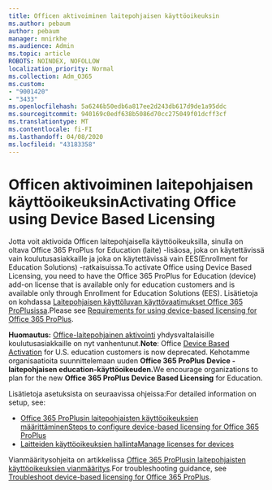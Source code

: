```yaml
---
title: Officen aktivoiminen laitepohjaisen käyttöoikeuksin
ms.author: pebaum
author: pebaum
manager: mnirkhe
ms.audience: Admin
ms.topic: article
ROBOTS: NOINDEX, NOFOLLOW
localization_priority: Normal
ms.collection: Adm_O365
ms.custom:
- "9001420"
- "3433"
ms.openlocfilehash: 5a6246b50edb6a817ee2d243db617d9de1a95ddc
ms.sourcegitcommit: 940169c0edf638b5086d70cc275049f01dcff3cf
ms.translationtype: MT
ms.contentlocale: fi-FI
ms.lasthandoff: 04/08/2020
ms.locfileid: "43183358"
---
```

# <a name="activating-office-using-device-based-licensing"></a><span data-ttu-id="6c52d-102">Officen aktivoiminen laitepohjaisen käyttöoikeuksin</span><span class="sxs-lookup"><span data-stu-id="6c52d-102">Activating Office using Device Based Licensing</span></span>

<span data-ttu-id="6c52d-103">Jotta voit aktivoida Officen laitepohjaisella käyttöoikeuksilla, sinulla on oltava Office 365 ProPlus for Education (laite) -lisäosa, joka on käytettävissä vain koulutusasiakkaille ja joka on käytettävissä vain EES(Enrollment for Education Solutions) -ratkaisuissa.</span><span class="sxs-lookup"><span data-stu-id="6c52d-103">To activate Office using Device Based Licensing, you need to have the Office 365 ProPlus for Education (device) add-on license that is available only for education customers and is available only through Enrollment for Education Solutions (EES).</span></span> <span data-ttu-id="6c52d-104">Lisätietoja on kohdassa [Laitepohjaisen käyttöluvan käyttövaatimukset Office 365 ProPlusissa](https://docs.microsoft.com/deployoffice/device-based-licensing#requirements-for-using-device-based-licensing-for-office-365-proplus).</span><span class="sxs-lookup"><span data-stu-id="6c52d-104">Please see [Requirements for using device-based licensing for Office 365 ProPlus](https://docs.microsoft.com/deployoffice/device-based-licensing#requirements-for-using-device-based-licensing-for-office-365-proplus).</span></span>

<span data-ttu-id="6c52d-105">**Huomautus:** [Office-laitepohjainen aktivointi](https://aka.ms/officedba) yhdysvaltalaisille koulutusasiakkaille on nyt vanhentunut.</span><span class="sxs-lookup"><span data-stu-id="6c52d-105">**Note**: Office [Device Based Activation](https://aka.ms/officedba) for U.S. education customers is now deprecated.</span></span> <span data-ttu-id="6c52d-106">Kehotamme organisaatioita suunnittelemaan uuden **Office 365 ProPlus Device -laitepohjaisen education-käyttöoikeuden.**</span><span class="sxs-lookup"><span data-stu-id="6c52d-106">We encourage organizations to plan for the new **Office 365 ProPlus Device Based Licensing** for Education.</span></span>

<span data-ttu-id="6c52d-107">Lisätietoja asetuksista on seuraavissa ohjeissa:</span><span class="sxs-lookup"><span data-stu-id="6c52d-107">For detailed information on setup, see:</span></span>
- [<span data-ttu-id="6c52d-108">Office 365 ProPlusin laitepohjaisten käyttöoikeuksien määrittäminen</span><span class="sxs-lookup"><span data-stu-id="6c52d-108">Steps to configure device-based licensing for Office 365 ProPlus</span></span>](https://docs.microsoft.com/deployoffice/device-based-licensing#steps-to-configure-device-based-licensing-for-office-365-proplus)
- [<span data-ttu-id="6c52d-109">Laitteiden käyttöoikeuksien hallinta</span><span class="sxs-lookup"><span data-stu-id="6c52d-109">Manage licenses for devices</span></span>](https://docs.microsoft.com/Office365/Admin/misc/manage-licenses-for-devices)

<span data-ttu-id="6c52d-110">Vianmääritysohjeita on artikkelissa [Office 365 ProPlusin laitepohjaisten käyttöoikeuksien vianmääritys](https://docs.microsoft.com/deployoffice/device-based-licensing#troubleshoot-device-based-licensing-for-office-365-proplus).</span><span class="sxs-lookup"><span data-stu-id="6c52d-110">For troubleshooting guidance, see [Troubleshoot device-based licensing for Office 365 ProPlus](https://docs.microsoft.com/deployoffice/device-based-licensing#troubleshoot-device-based-licensing-for-office-365-proplus).</span></span>